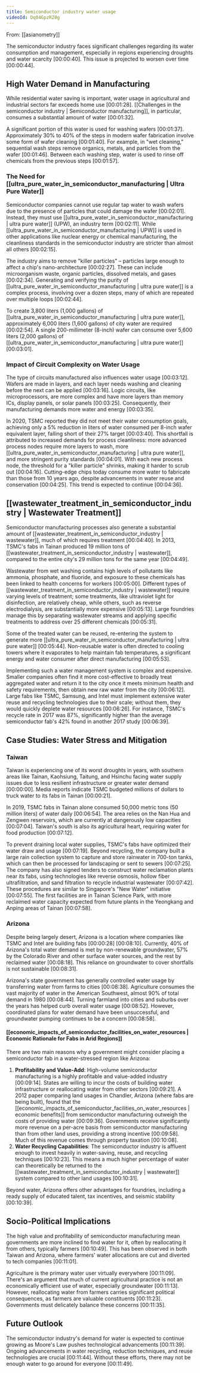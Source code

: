 ```yaml
---
title: Semiconductor industry water usage
videoId: Dq04GpzRZ0g
---
```


From: [[asianometry]] <br/> 

The semiconductor industry faces significant challenges regarding its water consumption and management, especially in regions experiencing droughts and water scarcity <a class="yt-timestamp" data-t="00:00:40">[00:00:40]</a>. This issue is projected to worsen over time <a class="yt-timestamp" data-t="00:00:44">[00:00:44]</a>.

## High Water Demand in Manufacturing
While residential water saving is important, water usage in agricultural and industrial sectors far exceeds home use <a class="yt-timestamp" data-t="00:01:28">[00:01:28]</a>. [[Challenges in the semiconductor industry | Semiconductor manufacturing]], in particular, consumes a substantial amount of water <a class="yt-timestamp" data-t="00:01:32">[00:01:32]</a>.

A significant portion of this water is used for washing wafers <a class="yt-timestamp" data-t="00:01:37">[00:01:37]</a>. Approximately 30% to 40% of the steps in modern wafer fabrication involve some form of wafer cleaning <a class="yt-timestamp" data-t="00:01:40">[00:01:40]</a>. For example, in "wet cleaning," sequential wash steps remove organics, metals, and particles from the wafer <a class="yt-timestamp" data-t="00:01:46">[00:01:46]</a>. Between each washing step, water is used to rinse off chemicals from the previous steps <a class="yt-timestamp" data-t="00:01:57">[00:01:57]</a>.

### The Need for [[ultra_pure_water_in_semiconductor_manufacturing | Ultra Pure Water]]
Semiconductor companies cannot use regular tap water to wash wafers due to the presence of particles that could damage the wafer <a class="yt-timestamp" data-t="00:02:01">[00:02:01]</a>. Instead, they must use [[ultra_pure_water_in_semiconductor_manufacturing | ultra pure water]] (UPW), an industry term <a class="yt-timestamp" data-t="00:02:11">[00:02:11]</a>. While [[ultra_pure_water_in_semiconductor_manufacturing | UPW]] is used in other applications like nuclear energy or chemical manufacturing, the cleanliness standards in the semiconductor industry are stricter than almost all others <a class="yt-timestamp" data-t="00:02:15">[00:02:15]</a>.

The industry aims to remove "killer particles" – particles large enough to affect a chip's nano-architecture <a class="yt-timestamp" data-t="00:02:27">[00:02:27]</a>. These can include microorganism waste, organic particles, dissolved metals, and gases <a class="yt-timestamp" data-t="00:02:34">[00:02:34]</a>. Generating and verifying the purity of [[ultra_pure_water_in_semiconductor_manufacturing | ultra pure water]] is a complex process, involving over a dozen steps, many of which are repeated over multiple loops <a class="yt-timestamp" data-t="00:02:44">[00:02:44]</a>.

To create 3,800 liters (1,000 gallons) of [[ultra_pure_water_in_semiconductor_manufacturing | ultra pure water]], approximately 6,000 liters (1,600 gallons) of city water are required <a class="yt-timestamp" data-t="00:02:54">[00:02:54]</a>. A single 200-millimeter (8-inch) wafer can consume over 5,600 liters (2,000 gallons) of [[ultra_pure_water_in_semiconductor_manufacturing | ultra pure water]] <a class="yt-timestamp" data-t="00:03:01">[00:03:01]</a>.

### Impact of Circuit Complexity on Water Usage
The type of circuits manufactured also influences water usage <a class="yt-timestamp" data-t="00:03:12">[00:03:12]</a>. Wafers are made in layers, and each layer needs washing and cleaning before the next can be applied <a class="yt-timestamp" data-t="00:03:16">[00:03:16]</a>. Logic circuits, like microprocessors, are more complex and have more layers than memory ICs, display panels, or solar panels <a class="yt-timestamp" data-t="00:03:25">[00:03:25]</a>. Consequently, their manufacturing demands more water and energy <a class="yt-timestamp" data-t="00:03:35">[00:03:35]</a>.

In 2020, TSMC reported they did not meet their water consumption goals, achieving only a 5% reduction in liters of water consumed per 8-inch wafer equivalent layer, falling short of their 27% target <a class="yt-timestamp" data-t="00:03:40">[00:03:40]</a>. This shortfall is attributed to increased demands for process cleanliness: more advanced process nodes require more layers to wash, more [[ultra_pure_water_in_semiconductor_manufacturing | ultra pure water]], and more stringent purity standards <a class="yt-timestamp" data-t="00:04:01">[00:04:01]</a>. With each new process node, the threshold for a "killer particle" shrinks, making it harder to scrub out <a class="yt-timestamp" data-t="00:04:16">[00:04:16]</a>. Cutting-edge chips today consume more water to fabricate than those from 10 years ago, despite advancements in water reuse and conservation <a class="yt-timestamp" data-t="00:04:25">[00:04:25]</a>. This trend is expected to continue <a class="yt-timestamp" data-t="00:04:36">[00:04:36]</a>.

## [[wastewater_treatment_in_semiconductor_industry | Wastewater Treatment]]
Semiconductor manufacturing processes also generate a substantial amount of [[wastewater_treatment_in_semiconductor_industry | wastewater]], much of which requires treatment <a class="yt-timestamp" data-t="00:04:40">[00:04:40]</a>. In 2013, TSMC's fabs in Tainan produced 19 million tons of [[wastewater_treatment_in_semiconductor_industry | wastewater]], compared to the entire city's 29 million tons for the same year <a class="yt-timestamp" data-t="00:04:49">[00:04:49]</a>.

Wastewater from wet washing contains high levels of pollutants like ammonia, phosphate, and fluoride, and exposure to these chemicals has been linked to health concerns for workers <a class="yt-timestamp" data-t="00:05:00">[00:05:00]</a>. Different types of [[wastewater_treatment_in_semiconductor_industry | wastewater]] require varying levels of treatment; some treatments, like ultraviolet light for disinfection, are relatively cheap, while others, such as reverse electrodialysis, are substantially more expensive <a class="yt-timestamp" data-t="00:05:13">[00:05:13]</a>. Large foundries manage this by separating wastewater streams and applying specific treatments to address over 25 different chemicals <a class="yt-timestamp" data-t="00:05:31">[00:05:31]</a>.

Some of the treated water can be reused, re-entering the system to generate more [[ultra_pure_water_in_semiconductor_manufacturing | ultra pure water]] <a class="yt-timestamp" data-t="00:05:44">[00:05:44]</a>. Non-reusable water is often directed to cooling towers where it evaporates to help maintain fab temperatures, a significant energy and water consumer after direct manufacturing <a class="yt-timestamp" data-t="00:05:53">[00:05:53]</a>.

Implementing such a water management system is complex and expensive. Smaller companies often find it more cost-effective to broadly treat aggregated water and return it to the city once it meets minimum health and safety requirements, then obtain new raw water from the city <a class="yt-timestamp" data-t="00:06:12">[00:06:12]</a>. Large fabs like TSMC, Samsung, and Intel must implement extensive water reuse and recycling technologies due to their scale; without them, they would quickly deplete water resources <a class="yt-timestamp" data-t="00:06:26">[00:06:26]</a>. For instance, TSMC's recycle rate in 2017 was 87%, significantly higher than the average semiconductor fab's 42% found in another 2017 study <a class="yt-timestamp" data-t="00:06:39">[00:06:39]</a>.

## Case Studies: Water Stress and Mitigation
### Taiwan
Taiwan is experiencing one of its worst droughts in years, with southern areas like Tainan, Kaohsiung, Taitung, and Hsinchu facing water supply issues due to less resilient infrastructure or greater water demand <a class="yt-timestamp" data-t="00:00:00">[00:00:00]</a>. Media reports indicate TSMC budgeted millions of dollars to truck water to its fabs in Tainan <a class="yt-timestamp" data-t="00:00:21">[00:00:21]</a>.

In 2019, TSMC fabs in Tainan alone consumed 50,000 metric tons (50 million liters) of water daily <a class="yt-timestamp" data-t="00:06:54">[00:06:54]</a>. The area relies on the Nan Hua and Zengwen reservoirs, which are currently at dangerously low capacities <a class="yt-timestamp" data-t="00:07:04">[00:07:04]</a>. Taiwan's south is also its agricultural heart, requiring water for food production <a class="yt-timestamp" data-t="00:07:12">[00:07:12]</a>.

To prevent draining local water supplies, TSMC's fabs have optimized their water draw and usage <a class="yt-timestamp" data-t="00:07:19">[00:07:19]</a>. Beyond recycling, the company built a large rain collection system to capture and store rainwater in 700-ton tanks, which can then be processed for landscaping or sent to sewers <a class="yt-timestamp" data-t="00:07:25">[00:07:25]</a>. The company has also signed tenders to construct water reclamation plants near its fabs, using technologies like reverse osmosis, hollow fiber ultrafiltration, and sand filtration to recycle industrial wastewater <a class="yt-timestamp" data-t="00:07:42">[00:07:42]</a>. These procedures are similar to Singapore's "New Water" initiative <a class="yt-timestamp" data-t="00:07:55">[00:07:55]</a>. The first facilities are in Tainan Science Park, with more reclaimed water capacity expected from future plants in the Yeongkang and Anping areas of Tainan <a class="yt-timestamp" data-t="00:07:58">[00:07:58]</a>.

### Arizona
Despite being largely desert, Arizona is a location where companies like TSMC and Intel are building fabs <a class="yt-timestamp" data-t="00:00:28">[00:00:28]</a> <a class="yt-timestamp" data-t="00:08:10">[00:08:10]</a>. Currently, 40% of Arizona's total water demand is met by non-renewable groundwater, 57% by the Colorado River and other surface water sources, and the rest by reclaimed water <a class="yt-timestamp" data-t="00:08:18">[00:08:18]</a>. This reliance on groundwater to cover shortfalls is not sustainable <a class="yt-timestamp" data-t="00:08:31">[00:08:31]</a>.

Arizona's state government has generally controlled water usage by transferring water from farms to cities <a class="yt-timestamp" data-t="00:08:38">[00:08:38]</a>. Agriculture consumes the vast majority of water in the American Southwest, almost 90% of total demand in 1980 <a class="yt-timestamp" data-t="00:08:44">[00:08:44]</a>. Turning farmland into cities and suburbs over the years has helped curb overall water usage <a class="yt-timestamp" data-t="00:08:52">[00:08:52]</a>. However, coordinated plans for water demand have been unsuccessful, and groundwater pumping continues to be a concern <a class="yt-timestamp" data-t="00:08:58">[00:08:58]</a>.

#### [[economic_impacts_of_semiconductor_facilities_on_water_resources | Economic Rationale for Fabs in Arid Regions]]
There are two main reasons why a government might consider placing a semiconductor fab in a water-stressed region like Arizona:
1.  **Profitability and Value-Add**: High-volume semiconductor manufacturing is a highly profitable and value-added industry <a class="yt-timestamp" data-t="00:09:14">[00:09:14]</a>. States are willing to incur the costs of building water infrastructure or reallocating water from other sectors <a class="yt-timestamp" data-t="00:09:21">[00:09:21]</a>. A 2012 paper comparing land usages in Chandler, Arizona (where fabs are being built), found that the [[economic_impacts_of_semiconductor_facilities_on_water_resources | economic benefits]] from semiconductor manufacturing outweigh the costs of providing water <a class="yt-timestamp" data-t="00:09:36">[00:09:36]</a>. Governments receive significantly more revenue on a per-acre basis from semiconductor manufacturing than from other land uses, providing a strong incentive <a class="yt-timestamp" data-t="00:09:58">[00:09:58]</a>. Much of this revenue comes through property taxation <a class="yt-timestamp" data-t="00:10:08">[00:10:08]</a>.
2.  **Water Recycling Capabilities**: The semiconductor industry is affluent enough to invest heavily in water-saving, reuse, and recycling techniques <a class="yt-timestamp" data-t="00:10:23">[00:10:23]</a>. This means a much higher percentage of water can theoretically be returned to the [[wastewater_treatment_in_semiconductor_industry | wastewater]] system compared to other land usages <a class="yt-timestamp" data-t="00:10:31">[00:10:31]</a>.

Beyond water, Arizona offers other advantages for foundries, including a ready supply of educated talent, tax incentives, and seismic stability <a class="yt-timestamp" data-t="00:10:39">[00:10:39]</a>.

## Socio-Political Implications
The high value and profitability of semiconductor manufacturing mean governments are more inclined to find water for it, often by reallocating it from others, typically farmers <a class="yt-timestamp" data-t="00:10:49">[00:10:49]</a>. This has been observed in both Taiwan and Arizona, where farmers' water allocations are cut and diverted to tech companies <a class="yt-timestamp" data-t="00:11:01">[00:11:01]</a>.

Agriculture is the primary water user virtually everywhere <a class="yt-timestamp" data-t="00:11:09">[00:11:09]</a>. There's an argument that much of current agricultural practice is not an economically efficient use of water, especially groundwater <a class="yt-timestamp" data-t="00:11:13">[00:11:13]</a>. However, reallocating water from farmers carries significant political consequences, as farmers are valuable constituents <a class="yt-timestamp" data-t="00:11:23">[00:11:23]</a>. Governments must delicately balance these concerns <a class="yt-timestamp" data-t="00:11:35">[00:11:35]</a>.

## Future Outlook
The semiconductor industry's demand for water is expected to continue growing as Moore's Law pushes technological advancements <a class="yt-timestamp" data-t="00:11:39">[00:11:39]</a>. Ongoing advancements in water recycling, reduction techniques, and reuse technologies are crucial <a class="yt-timestamp" data-t="00:11:44">[00:11:44]</a>. Without these efforts, there may not be enough water to go around for everyone <a class="yt-timestamp" data-t="00:11:49">[00:11:49]</a>.